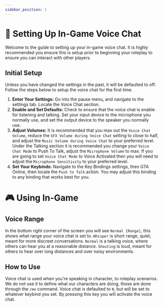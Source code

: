 ```yaml
---
sidebar_position: 1
---
```


# 🎤 Setting Up In-Game Voice Chat

Welcome to the guide to setting up your in-game voice chat. It is highly recommended you ensure this is setup prior to beginning your roleplay to ensure you can interact with other players.

## Initial Setup

Unless you have changed the settings in the past, it will be defaulted to off. Follow the steps below to setup the voice chat for the first time.

1. **Enter Your Settings:** Go into the pause menu, and navigate to the settings tab. Locate the Voice Chat section.
2. **Enable and Set Defaults:** Check to ensure that the voice chat is enable for listening and talking. Set your input device to the microphone you normally use, and set the output device to the speaker you normally use.
3. **Adjust Volumes:** It is recommended that you max out the `Voice Chat Volume`, reduce the `SFX Volume during Voice Chat` setting to close to half, and adjust the `Music Volume during Voice Chat` to your preferred level. Under the Talking section it is recommended you change your `Voice Chat Mode` to Push To Talk, adjust the `Microphone Volume` to max. If you are going to set `Voice Chat Mode` to Voice Activated then you will need to adjust the `Microphone Sensitivity` to your preferred level.
4. **Set Your Keybinds:** Navigate to the Key Bindings settings, then GTA Online, then locate the `Push to Talk` action. You may adjust this binding to any binding that works best for you.

# 🎮 Using In-Game

## Voice Range

In the bottom right corner of the screen you will see `Normal [Range]`, this shows what range your voice chat is set to. `Whisper` is short range, quiet, meant for more discreet conversations. `Normal` is a talking voice, where others can hear you at a reasonable distance. `Shouting` is loud, meant for others to hear over long distances and over noisy environments.

## How to Use

Voice chat is used when you're speaking in character, to roleplay scenarios. We do not use it to define what our characters are doing, those are done through the `/me` command. Voice chat is defaulted to `N`, but will be set to whatever keybind you set. By pressing this key you will activate the voice chat.
